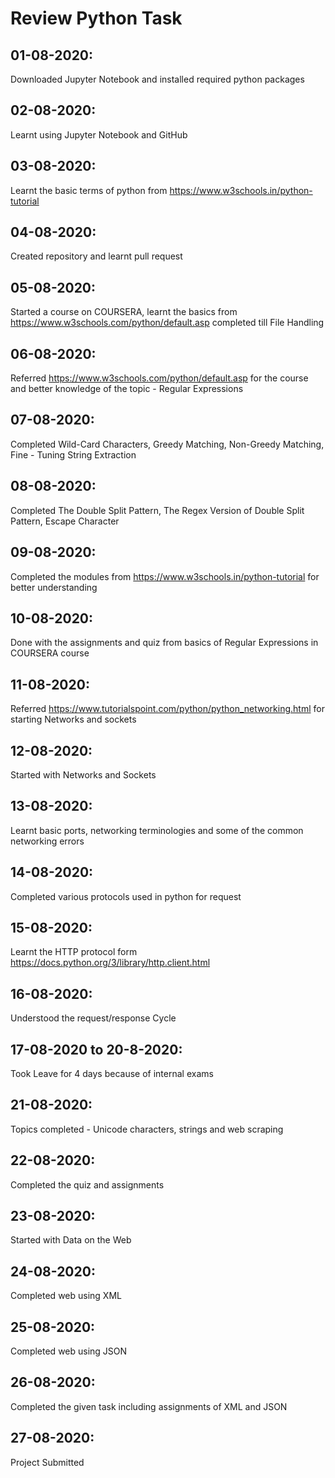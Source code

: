 # Review Python Task
## 01-08-2020:
Downloaded Jupyter Notebook and installed required python packages
## 02-08-2020:
Learnt using Jupyter Notebook and GitHub
## 03-08-2020: 
Learnt the basic terms of python from https://www.w3schools.in/python-tutorial 
## 04-08-2020: 
Created repository and learnt pull request
## 05-08-2020: 
Started a course on COURSERA, learnt the basics from https://www.w3schools.com/python/default.asp completed till File Handling
## 06-08-2020: 
Referred https://www.w3schools.com/python/default.asp for the course and better knowledge of the topic - Regular Expressions
## 07-08-2020: 
Completed Wild-Card Characters, Greedy Matching, Non-Greedy Matching, Fine - Tuning String Extraction
## 08-08-2020: 
Completed The Double Split Pattern, The Regex Version of Double Split Pattern, Escape Character
## 09-08-2020: 
Completed the modules from https://www.w3schools.in/python-tutorial for better understanding
## 10-08-2020: 
Done with the assignments and quiz from basics of Regular Expressions in COURSERA course
## 11-08-2020: 
Referred https://www.tutorialspoint.com/python/python_networking.html for starting Networks and sockets
## 12-08-2020: 
Started with Networks and Sockets 
## 13-08-2020: 
Learnt basic ports, networking terminologies and some of the common networking errors
## 14-08-2020: 
Completed various protocols used in python for request
## 15-08-2020: 
Learnt the HTTP protocol form https://docs.python.org/3/library/http.client.html
## 16-08-2020: 
Understood the request/response Cycle
## 17-08-2020 to 20-8-2020: 
Took Leave for 4 days because of internal exams
## 21-08-2020: 
Topics completed - Unicode characters, strings and web scraping
## 22-08-2020: 
Completed the quiz and assignments
## 23-08-2020:
Started with Data on the Web 
## 24-08-2020:
Completed web using XML
## 25-08-2020:
Completed web using JSON
## 26-08-2020:
Completed the given task including assignments of XML and JSON
## 27-08-2020:
Project Submitted

